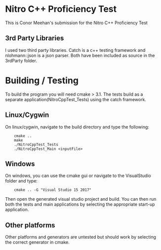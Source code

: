 # Nitro C++ Proficiency Test

This is Conor Meehan's submission for the Nitro C++ Proficiency Test

## 3rd Party Libraries
I used two third party libraries. Catch is a c++ testing framework and nlohmann::json is a json parser. Both have been included as source in the 3rdParty folder.

# Building / Testing

To build the program you will need cmake > 3.1. The tests build as a separate application(NitroCppTest_Tests) using the catch framework.

## Linux/Cygwin
On linux/cygwin, navigate to the build directory and type the following:

```
	cmake ..
	make
    ./NitroCppTest_Tests
	./NitroCppTest_Main <inputFile>
```

## Windows	
On windows, you can use the cmake gui or navigate to the VisualStudio folder and type:

```
	cmake .. -G "Visual Studio 15 2017"
```

Then open the generated visual studio project and build. You can then run both the tests and main applications by selecting the appropriate start-up application.

## Other platforms
Other platforms and generators are untested but should work by selecting the correct generator in cmake.